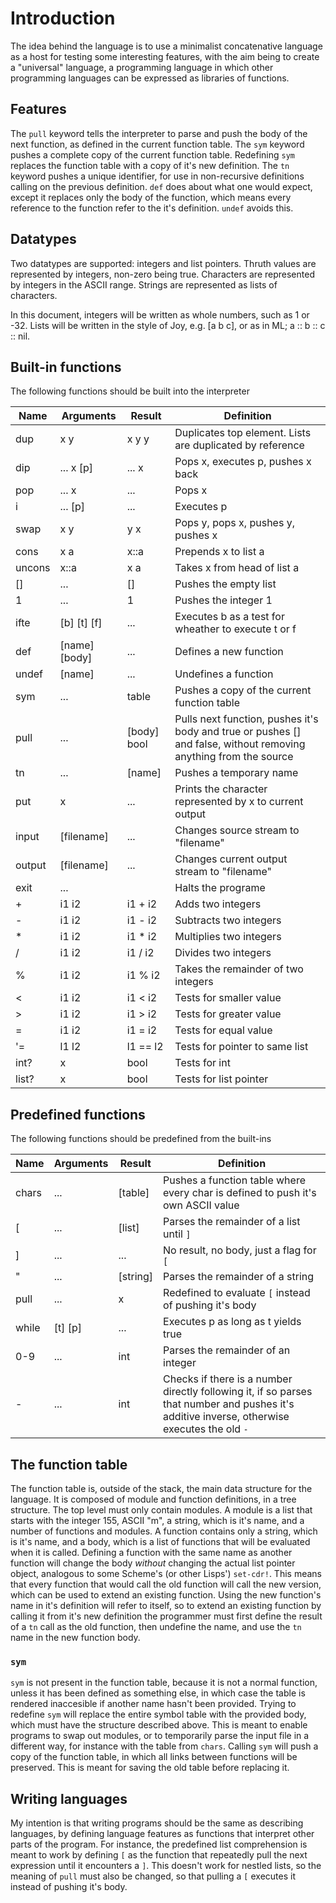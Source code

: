 # Introduction

The idea behind the language is to use a minimalist concatenative language as a host for testing some interesting features, with the aim being to create a "universal" language, a programming language in which other programming languages can be expressed as libraries of functions.

## Features

The `pull` keyword tells the interpreter to parse and push the body of the next function, as defined in the current function table.
The `sym` keyword pushes a complete copy of the current function table. Redefining `sym` replaces the function table with a copy of it's new definition.
The `tn` keyword pushes a unique identifier, for use in non-recursive definitions calling on the previous definition.
`def` does about what one would expect, except it replaces only the body of the function, which means every reference to the function refer to the it's definition. `undef` avoids this.

## Datatypes

Two datatypes are supported: integers and list pointers. Thruth values are represented by integers, non-zero being true. Characters are represented by integers in the ASCII range. Strings are represented as lists of characters.

In this document, integers will be written as whole numbers, such as 1 or -32.
Lists will be written in the style of Joy, e.g. [a b c], or as in ML; a :: b :: c :: nil.

## Built-in functions

The following functions should be built into the interpreter

| Name 	 | Arguments	 | Result	| Definition			|
| ---- 	 | ---------   	 | ------ 	| ------------------------- 	|
| dup  	 | x y	       	 | x y y  	| Duplicates top element. Lists are duplicated by reference   |
| dip  	 | ... x [p]   	 | ... x  	| Pops x, executes p, pushes x back 	      		      |
| pop  	 | ... x       	 | ...    	| Pops x						      |
| i    	 | ... [p]     	 | ...    	| Executes p						      |
| swap 	 | x y 	       	 | y x    	| Pops y, pops x, pushes y, pushes x			      |
| cons 	 | x a	       	 | x::a   	| Prepends x to list a				      	      |
| uncons | x::a	       	 | x a    	| Takes x from head of list a				      |
| []	 | ...	       	 | []     	| Pushes the empty list	  			      	      |
| 1	 | ...		 | 1		| Pushes the integer 1					      |
| ifte	 | [b] [t] [f] 	 | ...	  	| Executes b as a test for wheather to execute t or f	      |
| def	 | [name] [body] | ...	  	| Defines a new function   	      	 	      	      |
| undef	 | [name] 	 | ...	  	| Undefines a function				      	      |
| sym	 | ...		 | table  	| Pushes a copy of the current function table		      |
| pull	 | ...		 | [body] bool  | Pulls next function, pushes it's body and true or pushes [] and false, without removing anything from the source  |
| tn	 | ...		 | [name] 	| Pushes a temporary name      	       	  		      |
| put	 | x		 | ...		| Prints the character represented by x to current output     |
| input	 | [filename]	 | ...		| Changes source stream to "filename"			      |
| output | [filename]	 | ...		| Changes current output stream to "filename"		      |
| exit	 | ...		 | 		| Halts the programe	 	   			      |
| +	 | i1 i2	 | i1 + i2	| Adds two integers					      |
| -	 | i1 i2	 | i1 - i2	| Subtracts two integers				      |
| * 	 | i1 i2	 | i1 * i2	| Multiplies two integers				      |
| /	 | i1 i2	 | i1 / i2	| Divides two integers					      |
| %	 | i1 i2	 | i1 % i2	| Takes the remainder of two integers			      |
| <	 | i1 i2	 | i1 < i2	| Tests for smaller value    				      |
| > 	 | i1 i2	 | i1 > i2	| Tests for greater value				      |
| =	 | i1 i2	 | i1 = i2	| Tests for equal value					      |
| '=	 | l1 l2	 | l1 == l2	| Tests for pointer to same list			      |
| int?	 | x  		 | bool	 	| Tests for int						      |
| list?	 | x		 | bool		| Tests for list pointer				      |

## Predefined functions

The following functions should be predefined from the built-ins

| Name 	 | Arguments 	 | Result 	| Definition			|
| ---- 	 | ---------   	 | ------ 	| ------------------------- 	|
| chars	 | ...		 | [table]	| Pushes a function table where every char is defined to push it's own ASCII value |
| [	 | ...		 | [list]	| Parses the remainder of a list until `]`			|
| ]	 | ...		 | ...		| No result, no body, just a flag for `[`			|
| "	 | ...		 | [string]	| Parses the remainder of a string				|
| pull	 | ...		 | x		| Redefined to evaluate `[` instead of pushing it's body 	|
| while	 | [t] [p]	 | ...		| Executes p as long as t yields true  	       	    		|
| 0-9 	 | ...		 | int		| Parses the remainder of an integer   	       	    		|
| -      | ...     | int    | Checks if there is a number directly following it, if so parses that number and pushes it's additive inverse, otherwise executes the old `-` |

## The function table

The function table is, outside of the stack, the main data structure for the language. It is composed of module and function definitions, in a tree structure. The top level must only contain modules. A module is a list that starts with the integer 155, ASCII "m", a string, which is it's name, and a number of functions and modules. A function contains only a string, which is it's name, and a body, which is a list of functions that will be evaluated when it is called. Defining a function with the same name as another function will change the body *without* changing the actual list pointer object, analogous to some Scheme's (or other Lisps') `set-cdr!`. This means that every function that would call the old function will call the new version, which can be used to extend an existing function. Using the new function's name in it's definition will refer to itself, so to extend an existing function by calling it from it's new definition the programmer must first define the result of a `tn` call as the old function, then undefine the name, and use the `tn` name in the new function body.

### `sym`
`sym` is not present in the function table, because it is not a normal function, unless it has been defined as something else, in which case the table is rendered inaccesible if another name hasn't been provided. Trying to redefine `sym` will replace the entire symbol table with the provided body, which must have the structure described above. This is meant to enable programs to swap out modules, or to temporarily parse the input file in a different way, for instance with the table from `chars`. Calling `sym` will push a copy of the function table, in which all links between functions will be preserved. This is meant for saving the old table before replacing it.

## Writing languages

My intention is that writing programs should be the same as describing languages, by defining language features as functions that interpret other parts of the program. For instance, the predefined list comprehension is meant to work by defining `[` as the function that repeatedly pull the next expression until it encounters a `]`. This doesn't work for nestled lists, so the meaning of `pull` must also be changed, so that pulling a `[` executes it instead of pushing it's body.
